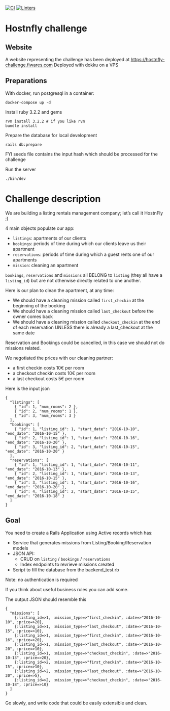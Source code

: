 [![CI](https://github.com/reaper/hostnfly-challenge/actions/workflows/ci.yml/badge.svg)](https://github.com/reaper/hostnfly-challenge/actions/workflows/ci.yml)
[![Linters](https://github.com/reaper/hostnfly-challenge/actions/workflows/linters.yml/badge.svg)](https://github.com/reaper/hostnfly-challenge/actions/workflows/linters.yml)

# Hostnfly challenge

## Website
A website representing the challenge has been deployed at https://hostnfly-challenge.fiwares.com
Deployed with dokku on a VPS

## Preparations

With docker, run postgresql in a container:
```
docker-compose up -d
```

Install ruby 3.2.2 and gems
```
rvm install 3.2.2 # if you like rvm
bundle install
```

Prepare the database for local development
```
rails db:prepare
```

FYI seeds file contains the input hash which should be processed for the challenge

Run the server
```
./bin/dev
```



# Challenge description
We are building a listing rentals management company; let’s call it HostnFly ;)

4 main objects populate our app:
- `listings`: apartments of our clients
- `bookings`: periods of time during which our clients leave us their apartment
- `reservations`: periods of time during which a guest rents one of our apartments
- `mission`: cleaning an apartment

`bookings`, `reservations` and `missions` all BELONG to `listing` (they all have a `listing_id`) but are not otherwise directly related to one another.

Here is our plan to clean the apartment, at any time:
- We should have a cleaning mission called `first_checkin` at the beginning of the booking
- We should have  a cleaning mission called `last_checkout` before the owner comes back
- We should have  a cleaning mission called `checkout_checkin` at the end of each reservation UNLESS there is already a last_checkout at the same date

Reservation and Bookings could be cancelled, in this case we should not do missions related.

We negotiated the prices with our cleaning partner:
- a first checkin costs 10€ per room
- a checkout checkin costs 10€ per room
- a last checkout costs 5€ per room

Here is the input json
```
{
  "listings": [
    { "id": 1, "num_rooms": 2 },
    { "id": 2, "num_rooms": 1 },
    { "id": 3, "num_rooms": 3 }
  ],
  "bookings": [
    { "id": 1, "listing_id": 1, "start_date": "2016-10-10", "end_date": "2016-10-15" },
    { "id": 2, "listing_id": 1, "start_date": "2016-10-16", "end_date": "2016-10-20" },
    { "id": 3, "listing_id": 2, "start_date": "2016-10-15", "end_date": "2016-10-20" }
  ],
  "reservations": [
    { "id": 1, "listing_id": 1, "start_date": "2016-10-11", "end_date": "2016-10-13" },
    { "id": 2, "listing_id": 1, "start_date": "2016-10-13", "end_date": "2016-10-15" },
    { "id": 3, "listing_id": 1, "start_date": "2016-10-16", "end_date": "2016-10-20" },
    { "id": 4, "listing_id": 2, "start_date": "2016-10-15", "end_date": "2016-10-18" }
  ]
}
```

## Goal

You need to create a Rails Application using Active records which has:
 - Service that generates missions from Listing/Booking/Reservation models
 - JSON API:
   - CRUD on `listing` / `bookings` / `reservations`
   - Index endpoints to revrieve missions created
 - Script to fill the database from the backend_test.rb

Note: no authentication is required

If you think about useful business rules you can add some.

The output JSON should resemble this
```
{
  "missions": [
    {:listing_id=>1, :mission_type=>"first_checkin", :date=>"2016-10-10", :price=>20},
    {:listing_id=>1, :mission_type=>"last_checkout", :date=>"2016-10-15", :price=>10},
    {:listing_id=>1, :mission_type=>"first_checkin", :date=>"2016-10-16", :price=>20},
    {:listing_id=>1, :mission_type=>"last_checkout", :date=>"2016-10-20", :price=>10},
    {:listing_id=>1, :mission_type=>"checkout_checkin", :date=>"2016-10-13", :price=>20},
    {:listing_id=>2, :mission_type=>"first_checkin", :date=>"2016-10-15", :price=>10},
    {:listing_id=>2, :mission_type=>"last_checkout", :date=>"2016-10-20", :price=>5},
    {:listing_id=>2, :mission_type=>"checkout_checkin", :date=>"2016-10-18", :price=>10}
  ]
}
```
Go slowly, and write code that could be easily extensible and clean.
